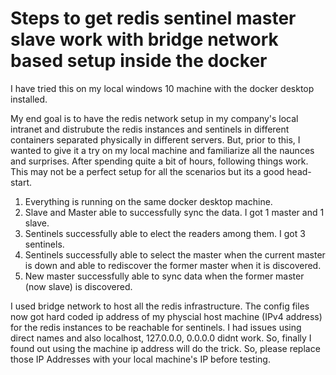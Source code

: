 # Steps to get redis sentinel master slave work with bridge network based setup inside the docker

I have tried this on my local windows 10 machine with the docker desktop installed.

My end goal is to have the redis network setup in my company's local intranet and distrubute the redis instances and sentinels in different containers separated physically in different servers. But, prior to this, I wanted to give it a try on my local machine and familiarize all the naunces and surprises. After spending quite a bit of hours, following things work. This may not be a perfect setup for all the scenarios but its a good head-start. 

1. Everything is running on the same docker desktop machine.
2. Slave and Master able to successfully sync the data. I got 1 master and 1 slave.
3. Sentinels successfully able to elect the readers among them. I got 3 sentinels.
4. Sentinels successfully able to select the master when the current master is down and able to rediscover the former master when it is discovered.
5. New master successfully able to sync data when the former master (now slave) is discovered.

I used bridge network to host all the redis infrastructure. The config files now got hard coded ip address of my physcial host machine (IPv4 address) for the redis instances to be reachable for sentinels. I had issues using direct names and also localhost, 127.0.0.0, 0.0.0.0 didnt work. So, finally I found out using the machine ip address will do the trick. So, please replace those IP Addresses with your local machine's IP before testing.
